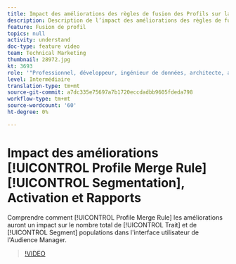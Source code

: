 ```yaml
---
title: Impact des améliorations des règles de fusion des Profils sur la segmentation, l’Activation et le Rapports
description: Description de l’impact des améliorations des règles de fusion de Profils sur les populations de caractéristiques totales et de segments dans l’interface utilisateur de l’Audience Manager
feature: Fusion de profil
topics: null
activity: understand
doc-type: feature video
team: Technical Marketing
thumbnail: 28972.jpg
kt: 3693
role: '"Professionnel, développeur, ingénieur de données, architecte, architecte de données, administrateur, responsable"'
level: Intermédiaire
translation-type: tm+mt
source-git-commit: a7dc335e75697a7b1720eccdadbb9605fdeda798
workflow-type: tm+mt
source-wordcount: '60'
ht-degree: 0%

---
```



# Impact des améliorations [!UICONTROL Profile Merge Rule] [!UICONTROL Segmentation], Activation et Rapports

Comprendre comment [!UICONTROL Profile Merge Rule] les améliorations auront un impact sur le nombre total de [!UICONTROL Trait] et de [!UICONTROL Segment] populations dans l&#39;interface utilisateur de l&#39;Audience Manager.

>[!VIDEO](https://video.tv.adobe.com/v/28972/?quality=12)
